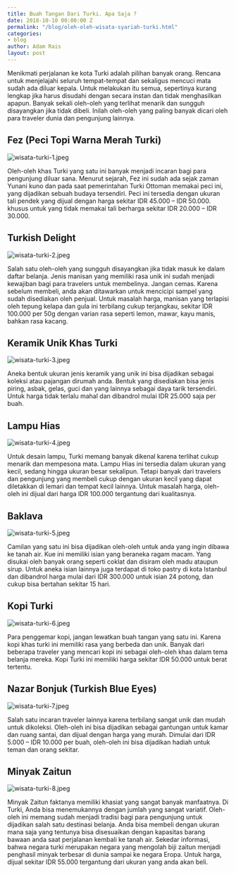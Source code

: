 ```yaml
---
title: Buah Tangan Dari Turki. Apa Saja ?
date: 2018-10-10 00:00:00 Z
permalink: "/blog/oleh-oleh-wisata-syariah-turki.html"
categories:
- blog
author: Adam Rais
layout: post
---
```


Menikmati perjalanan ke kota Turki adalah pilihan banyak orang. Rencana untuk menjelajahi seluruh tempat-tempat dan sekaligus mencuci mata sudah ada diluar kepala. Untuk melakukan itu semua, sepertinya kurang lengkap jika harus disudahi dengan secara instan dan tidak menghasilkan apapun. Banyak sekali oleh-oleh yang terlihat menarik dan sungguh disayangkan jika tidak dibeli. Inilah oleh-oleh yang paling banyak dicari oleh para traveler dunia dan pengunjung lainnya.

## Fez (Peci Topi Warna Merah Turki)

![wisata-turki-1.jpeg](/uploads/wisata-turki-1.jpeg)

Oleh-oleh khas Turki yang satu ini banyak menjadi incaran bagi para pengunjung diluar sana. Menurut  sejarah, Fez ini sudah ada sejak zaman Yunani kuno dan pada saat pemerintahan Turki Ottoman memakai peci ini, yang dijadikan sebuah budaya tersendiri. Peci ini tersedia dengan ukuran tali pendek yang dijual dengan harga sekitar IDR 45.000 – IDR 50.000. khusus untuk yang tidak memakai tali berharga sekitar IDR 20.000 – IDR 30.000.

## Turkish Delight

![wisata-turki-2.jpeg](/uploads/wisata-turki-2.jpeg)

Salah satu oleh-oleh yang sungguh disayangkan jika tidak masuk ke dalam daftar belanja. Jenis manisan yang memiliki rasa unik ini sudah menjadi kewajiban bagi para travelers untuk membelinya. Jangan cemas. Karena sebelum membeli, anda akan ditawarkan untuk mencicipi sampel yang sudah disediakan oleh penjual. Untuk masalah harga, manisan yang terlapisi oleh tepung kelapa dan gula ini terbilang cukup terjangkau, sekitar IDR 100.000 per 50g dengan varian rasa seperti lemon, mawar, kayu manis, bahkan rasa kacang.

## Keramik Unik Khas Turki

![wisata-turki-3.jpeg](/uploads/wisata-turki-3.jpeg)

Aneka bentuk ukuran jenis keramik yang unik ini bisa dijadikan sebagai koleksi atau pajangan dirumah anda. Bentuk yang disediakan bisa jenis piring, asbak, gelas, guci dan yang lainnya sebagai daya tarik tersendiri. Untuk harga tidak terlalu mahal dan dibandrol mulai IDR 25.000 saja per buah.

## Lampu Hias

![wisata-turki-4.jpeg](/uploads/wisata-turki-4.jpeg)

Untuk desain lampu, Turki memang banyak dikenal karena terlihat cukup menarik dan mempesona mata. Lampu Hias ini tersedia dalam ukuran yang kecil, sedang hingga ukuran besar sekalipun. Tetapi banyak dari travelers dan pengunjung yang membeli cukup dengan ukuran kecil yang dapat diletakkan di lemari dan tempat kecil lainnya. Untuk masalah harga, oleh-oleh ini dijual dari harga IDR 100.000 tergantung dari kualitasnya.

## Baklava

![wisata-turki-5.jpeg](/uploads/wisata-turki-5.jpeg)

Camilan yang satu ini bisa dijadikan oleh-oleh untuk anda yang ingin dibawa ke tanah air. Kue ini memiliki isian yang beraneka ragam macam. Yang disukai oleh banyak orang seperti coklat dan disiram oleh madu ataupun sirup. Untuk aneka isian lainnya juga terdapat di toko pastry di kota Istanbul dan dibandrol harga mulai dari IDR 300.000 untuk isian 24 potong, dan cukup bisa bertahan sekitar 15 hari.

## Kopi Turki

![wisata-turki-6.jpeg](/uploads/wisata-turki-6.jpeg)

Para penggemar kopi, jangan lewatkan buah tangan yang satu ini. Karena kopi khas turki ini memiliki rasa yang berbeda dan unik. Banyak dari beberapa traveler yang mencari kopi ini sebagai oleh-oleh khas dalam tema belanja mereka. Kopi Turki ini memiliki harga sekitar IDR 50.000 untuk berat tertentu.

## Nazar Bonjuk (Turkish Blue Eyes)

![wisata-turki-7.jpeg](/uploads/wisata-turki-7.jpeg)

Salah satu incaran traveler lainnya karena terbilang sangat unik dan mudah untuk dikoleksi. Oleh-oleh ini bisa dijadikan sebagai gantungan untuk kamar dan ruang santai, dan dijual dengan harga yang murah. Dimulai dari IDR 5.000 – IDR 10.000 per buah, oleh-oleh ini bisa dijadikan hadiah untuk teman dan orang sekitar.

## Minyak Zaitun

![wisata-turki-8.jpeg](/uploads/wisata-turki-8.jpeg)

Minyak Zaitun faktanya memiliki khasiat yang sangat banyak manfaatnya. Di Turki, Anda bisa menemukannya dengan jumlah yang sangat variatif. Oleh-oleh ini memang sudah menjadi tradisi bagi para pengunjung untuk dijadikan salah satu destinasi belanja. Anda bisa membeli dengan ukuran mana saja yang tentunya bisa disesuaikan dengan kapasitas barang bawaan anda saat perjalanan kembali ke tanah air. Sekedar informasi, bahwa negara turki merupakan negara yang mengolah biji zaitun menjadi penghasil minyak terbesar di dunia sampai ke negara Eropa. Untuk harga, dijual sekitar IDR 55.000 tergantung dari ukuran yang anda akan beli.
